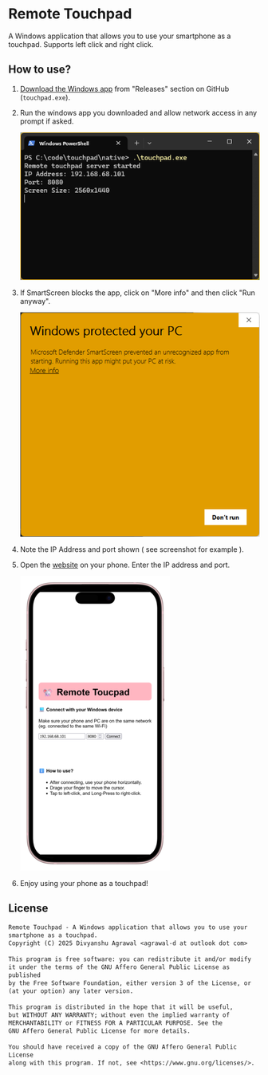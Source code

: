 # Remote Touchpad

A Windows application that allows you to use your smartphone as a touchpad.
Supports left click and right click.

## How to use?

1. [Download the Windows app](https://github.com/agrawal-d/remote-touchpad/releases/latest) from "Releases" section on GitHub (`touchpad.exe`).
1. Run the windows app you downloaded and allow network access in any prompt if asked.

   ![Windows Screenshot](app-snip.png)

1. If SmartScreen blocks the app, click on "More info" and then click "Run anyway".

   ![SmartScreen Screenshot](smart-screen.png)

1. Note the IP Address and port shown ( see screenshot for example ).

1. Open the [website](https://agrawal-d.github.io/remote-touchpad) on your phone.
   Enter the IP address and port.

   ![Website Screenshot](web-snip.png)

1. Enjoy using your phone as a touchpad!

## License

```
Remote Touchpad - A Windows application that allows you to use your smartphone as a touchpad.
Copyright (C) 2025 Divyanshu Agrawal <agrawal-d at outlook dot com>

This program is free software: you can redistribute it and/or modify
it under the terms of the GNU Affero General Public License as published
by the Free Software Foundation, either version 3 of the License, or
(at your option) any later version.

This program is distributed in the hope that it will be useful,
but WITHOUT ANY WARRANTY; without even the implied warranty of
MERCHANTABILITY or FITNESS FOR A PARTICULAR PURPOSE. See the
GNU Affero General Public License for more details.

You should have received a copy of the GNU Affero General Public License
along with this program. If not, see <https://www.gnu.org/licenses/>.
```
